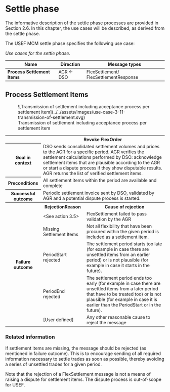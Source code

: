 # Settle phase

The informative description of the settle phase processes are provided in Section 2.6.
In this chapter, the use cases will be described, as derived from the settle phase.

The USEF MCM settle phase specifies the following use case:

_Use cases for the settle phase._

| Name                         | Direction | Message types                          |
|------------------------------|-----------|----------------------------------------|
| **Process Settlement Items** | AGR ← DSO | FlexSettlement/ FlexSettlementResponse |

## Process Settlement Items

<figure markdown>
  ![Transmission of settlement including acceptance process per settlement item](../../assets/images/use-case-3-11-transmission-of-settlement.svg)
  <figcaption>Transmission of settlement including acceptance process per settlement item</figcaption>
</figure>

<table>
  <tr>
    <th></th>
    <th colspan="2">Revoke FlexOrder</th>
  </tr>
  <tr>
    <th>Goal in context</th>
    <td colspan="2">DSO sends consolidated settlement volumes and prices to the AGR for a specific period. AGR verifies the settlement calculations performed by DSO: acknowledge settlement items that are plausible according to the AGR or start a dispute process if they show disputable results. AGR returns the list of verified settlement items.</td>
  </tr>
  <tr>
    <th>Preconditions</th>
    <td colspan="2">All settlement items within the period are available and complete</td>
  </tr>
  <tr>
    <th>Successful outcome</th>
    <td colspan="2">Periodic settlement invoice sent by DSO, validated by AGR and a potential dispute process is started.</td>
  </tr>
  <tr>
    <th rowspan="6">Failure outcome</th>
    <th>RejectionReason</th>
    <th>Cause of rejection</th>
  </tr>
  <tr>
    <td>&lt;See action 3.5&gt;</td>
    <td>FlexSettlement failed to pass validation by the AGR</td>
  </tr>
  <tr>
    <td>Missing Settlement Items</td>
    <td>Not all flexibility that have been procured within the given period is included as a settlement item.</td>
  </tr>
  <tr>
    <td>PeriodStart rejected</td>
    <td>The settlement period starts too late (for example in case there are unsettled items from an earlier period) or is not plausible (for example in case it starts in the future).</td>
  </tr>
  <tr>
    <td>PeriodEnd rejected</td>
    <td>The settlement period ends too early (for example in case there are unsettled items from a later period that have to be treated too) or is not plausible (for example in case it is earlier than the PeriodStart or in the future).</td>
  </tr>
  <tr>
    <td>[User defined]</td>
    <td>Any other reasonable cause to reject the message</td>
  </tr>
</table>

### Related information

If settlement items are missing, the message should be rejected (as mentioned in failure outcome).
This is to encourage sending of all required information necessary to settle trades as soon as possible, thereby avoiding a series of unsettled trades for a given period.

Note that the rejection of a FlexSettlement message is not a means of raising a dispute for settlement items.
The dispute process is out-of-scope for USEF.
